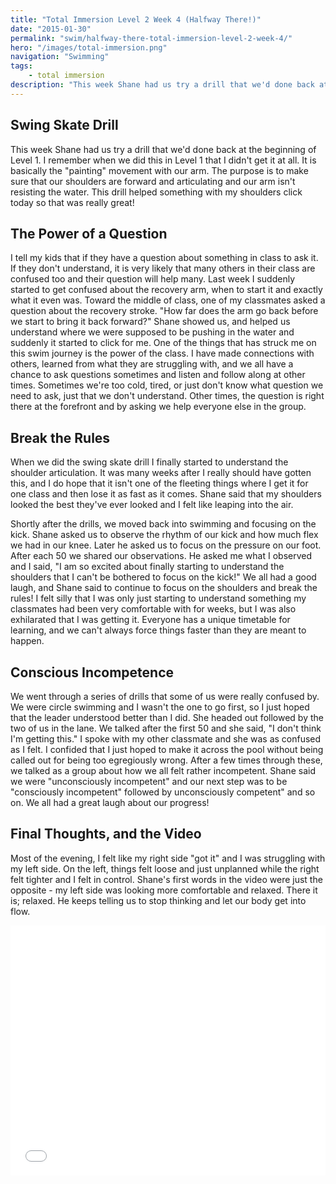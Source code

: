 ```yaml
---
title: "Total Immersion Level 2 Week 4 (Halfway There!)"
date: "2015-01-30"
permalink: "swim/halfway-there-total-immersion-level-2-week-4/"
hero: "/images/total-immersion.png"
navigation: "Swimming"
tags:
    - total immersion
description: "This week Shane had us try a drill that we'd done back at the beginning of Level 1. I remember when we did this in Level 1 that I didn't get it at all. It is basically the 'painting' movement with our arm."
---
```


## Swing Skate Drill

This week Shane had us try a drill that we'd done back at the beginning of Level 1. I remember when we did this in Level 1 that I didn't get it at all. It is basically the "painting" movement with our arm. The purpose is to make sure that our shoulders are forward and articulating and our arm isn't resisting the water. This drill helped something with my shoulders click today so that was really great!

## The Power of a Question

I tell my kids that if they have a question about something in class to ask it. If they don't understand, it is very likely that many others in their class are confused too and their question will help many. Last week I suddenly started to get confused about the recovery arm, when to start it and exactly what it even was. Toward the middle of class, one of my classmates asked a question about the recovery stroke. "How far does the arm go back before we start to bring it back forward?" Shane showed us, and helped us understand where we were supposed to be pushing in the water and suddenly it started to click for me. One of the things that has struck me on this swim journey is the power of the class. I have made connections with others, learned from what they are struggling with, and we all have a chance to ask questions sometimes and listen and follow along at other times. Sometimes we're too cold, tired, or just don't know what question we need to ask, just that we don't understand. Other times, the question is right there at the forefront and by asking we help everyone else in the group.

## Break the Rules

When we did the swing skate drill I finally started to understand the shoulder articulation. It was many weeks after I really should have gotten this, and I do hope that it isn't one of the fleeting things where I get it for one class and then lose it as fast as it comes. Shane said that my shoulders looked the best they've ever looked and I felt like leaping into the air.

Shortly after the drills, we moved back into swimming and focusing on the kick. Shane asked us to observe the rhythm of our kick and how much flex we had in our knee. Later he asked us to focus on the pressure on our foot. After each 50 we shared our observations. He asked me what I observed and I said, "I am so excited about finally starting to understand the shoulders that I can't be bothered to focus on the kick!" We all had a good laugh, and Shane said to continue to focus on the shoulders and break the rules! I felt silly that I was only just starting to understand something my classmates had been very comfortable with for weeks, but I was also exhilarated that I was getting it. Everyone has a unique timetable for learning, and we can't always force things faster than they are meant to happen.

## Conscious Incompetence

We went through a series of drills that some of us were really confused by. We were circle swimming and I wasn't the one to go first, so I just hoped that the leader understood better than I did. She headed out followed by the two of us in the lane. We talked after the first 50 and she said, "I don't think I'm getting this." I spoke with my other classmate and she was as confused as I felt. I confided that I just hoped to make it across the pool without being called out for being too egregiously wrong. After a few times through these, we talked as a group about how we all felt rather incompetent. Shane said we were "unconsciously incompetent" and our next step was to be "consciously incompetent" followed by unconsciously competent" and so on. We all had a great laugh about our progress!

## Final Thoughts, and the Video

Most of the evening, I felt like my right side "got it" and I was struggling with my left side. On the left, things felt loose and just unplanned while the right felt tighter and I felt in control. Shane's first words in the video were just the opposite - my left side was looking more comfortable and relaxed. There it is; relaxed. He keeps telling us to stop thinking and let our body get into flow.

<iframe src="//player.vimeo.com/video/118081221" width="100%" height="400" frameborder="0" allowfullscreen="allowfullscreen"></iframe>